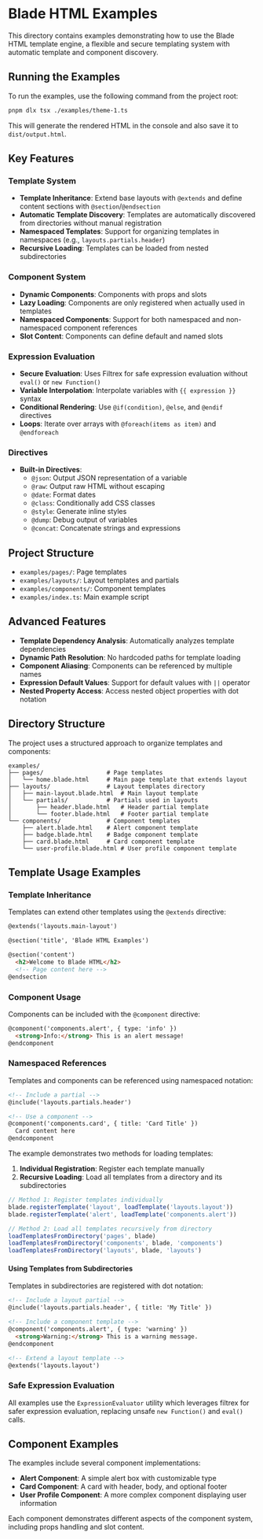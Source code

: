 # Blade HTML Examples

This directory contains examples demonstrating how to use the Blade HTML template engine, a flexible and secure templating system with automatic template and component discovery.

## Running the Examples

To run the examples, use the following command from the project root:

```bash
pnpm dlx tsx ./examples/theme-1.ts
```

This will generate the rendered HTML in the console and also save it to `dist/output.html`.

## Key Features

### Template System

- **Template Inheritance**: Extend base layouts with `@extends` and define content sections with `@section`/`@endsection`
- **Automatic Template Discovery**: Templates are automatically discovered from directories without manual registration
- **Namespaced Templates**: Support for organizing templates in namespaces (e.g., `layouts.partials.header`)
- **Recursive Loading**: Templates can be loaded from nested subdirectories

### Component System

- **Dynamic Components**: Components with props and slots
- **Lazy Loading**: Components are only registered when actually used in templates
- **Namespaced Components**: Support for both namespaced and non-namespaced component references
- **Slot Content**: Components can define default and named slots

### Expression Evaluation

- **Secure Evaluation**: Uses Filtrex for safe expression evaluation without `eval()` or `new Function()`
- **Variable Interpolation**: Interpolate variables with `{{ expression }}` syntax
- **Conditional Rendering**: Use `@if(condition)`, `@else`, and `@endif` directives
- **Loops**: Iterate over arrays with `@foreach(items as item)` and `@endforeach`

### Directives

- **Built-in Directives**:
  - `@json`: Output JSON representation of a variable
  - `@raw`: Output raw HTML without escaping
  - `@date`: Format dates
  - `@class`: Conditionally add CSS classes
  - `@style`: Generate inline styles
  - `@dump`: Debug output of variables
  - `@concat`: Concatenate strings and expressions

## Project Structure

- `examples/pages/`: Page templates
- `examples/layouts/`: Layout templates and partials
- `examples/components/`: Component templates
- `examples/index.ts`: Main example script

## Advanced Features

- **Template Dependency Analysis**: Automatically analyzes template dependencies
- **Dynamic Path Resolution**: No hardcoded paths for template loading
- **Component Aliasing**: Components can be referenced by multiple names
- **Expression Default Values**: Support for default values with `||` operator
- **Nested Property Access**: Access nested object properties with dot notation

## Directory Structure

The project uses a structured approach to organize templates and components:

```text
examples/
├── pages/                  # Page templates
│   └── home.blade.html     # Main page template that extends layout
├── layouts/                # Layout templates directory
│   ├── main-layout.blade.html  # Main layout template
│   └── partials/           # Partials used in layouts
│       ├── header.blade.html   # Header partial template
│       └── footer.blade.html   # Footer partial template
└── components/             # Component templates
    ├── alert.blade.html    # Alert component template
    ├── badge.blade.html    # Badge component template
    ├── card.blade.html     # Card component template
    └── user-profile.blade.html # User profile component template
```

## Template Usage Examples

### Template Inheritance

Templates can extend other templates using the `@extends` directive:

```html
@extends('layouts.main-layout')

@section('title', 'Blade HTML Examples')

@section('content')
  <h2>Welcome to Blade HTML</h2>
  <!-- Page content here -->
@endsection
```

### Component Usage

Components can be included with the `@component` directive:

```html
@component('components.alert', { type: 'info' })
  <strong>Info:</strong> This is an alert message!
@endcomponent
```

### Namespaced References

Templates and components can be referenced using namespaced notation:

```html
<!-- Include a partial -->
@include('layouts.partials.header')

<!-- Use a component -->
@component('components.card', { title: 'Card Title' })
  Card content here
@endcomponent
```

The example demonstrates two methods for loading templates:

1. **Individual Registration**: Register each template manually
2. **Recursive Loading**: Load all templates from a directory and its subdirectories

```typescript
// Method 1: Register templates individually
blade.registerTemplate('layout', loadTemplate('layouts.layout'))
blade.registerTemplate('alert', loadTemplate('components.alert'))

// Method 2: Load all templates recursively from directory
loadTemplatesFromDirectory('pages', blade)
loadTemplatesFromDirectory('components', blade, 'components')
loadTemplatesFromDirectory('layouts', blade, 'layouts')
```

#### Using Templates from Subdirectories

Templates in subdirectories are registered with dot notation:

```html
<!-- Include a layout partial -->
@include('layouts.partials.header', { title: 'My Title' })

<!-- Include a component template -->
@component('components.alert', { type: 'warning' })
  <strong>Warning:</strong> This is a warning message.
@endcomponent

<!-- Extend a layout template -->
@extends('layouts.layout')
```

### Safe Expression Evaluation

All examples use the `ExpressionEvaluator` utility which leverages filtrex for safer expression evaluation, replacing unsafe `new Function()` and `eval()` calls.

## Component Examples

The examples include several component implementations:

- **Alert Component**: A simple alert box with customizable type
- **Card Component**: A card with header, body, and optional footer
- **User Profile Component**: A more complex component displaying user information

Each component demonstrates different aspects of the component system, including props handling and slot content.
